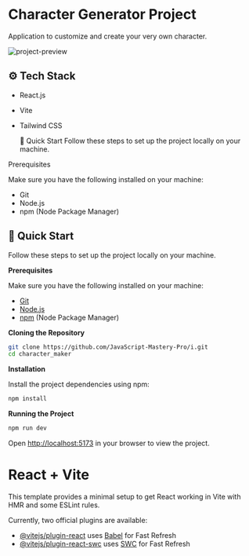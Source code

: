 # Character Generator Project
Application to customize and create your very own character.





![project-preview](https://github.com/user-attachments/assets/1300945f-7577-42f0-94a6-09242597ad10)







## <a name="tech-stack">⚙️ Tech Stack</a>

- React.js
- Vite
- Tailwind CSS
  
  🤸 Quick Start
Follow these steps to set up the project locally on your machine.

Prerequisites

Make sure you have the following installed on your machine:

- Git
- Node.js
- npm (Node Package Manager)
## <a name="quick-start">🤸 Quick Start</a>

Follow these steps to set up the project locally on your machine.

**Prerequisites**

Make sure you have the following installed on your machine:

- [Git](https://git-scm.com/)
- [Node.js](https://nodejs.org/en)
- [npm](https://www.npmjs.com/) (Node Package Manager)

**Cloning the Repository**

```bash
git clone https://github.com/JavaScript-Mastery-Pro/i.git
cd character_maker
```

**Installation**

Install the project dependencies using npm:

```bash
npm install
```

**Running the Project**

```bash
npm run dev
```

Open [http://localhost:5173](http://localhost:5173) in your browser to view the project.

# React + Vite

This template provides a minimal setup to get React working in Vite with HMR and some ESLint rules.

Currently, two official plugins are available:

- [@vitejs/plugin-react](https://github.com/vitejs/vite-plugin-react/blob/main/packages/plugin-react/README.md) uses [Babel](https://babeljs.io/) for Fast Refresh
- [@vitejs/plugin-react-swc](https://github.com/vitejs/vite-plugin-react-swc) uses [SWC](https://swc.rs/) for Fast Refresh

